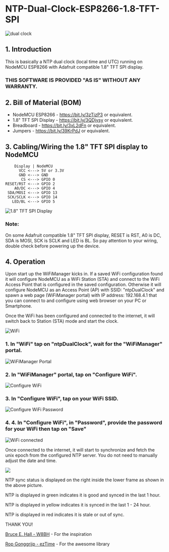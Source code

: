 # NTP-Dual-Clock-ESP8266-1.8-TFT-SPI

![dual clock](https://github.com/kemploe/NTP-Dual-Clock-ESP8266-1.8-TFT-SPI/blob/main/images/2022-07-10_151118.png)

## 1. Introduction

This is basically a NTP dual clock (local time and UTC) running on NodeMCU ESP8266 with Adafruit compatible 1.8" TFT SPI display.

### THIS SOFTWARE IS PROVIDED "AS IS" WITHOUT ANY WARRANTY.

## 2. Bill of Material (BOM)

   - NodeMCU ESP8266 - https://bit.ly/3zTizP3 or equivalent.
   - 1.8" TFT SPI Display - https://bit.ly/3QDjysy or equivalent.
   - Breadboard - https://bit.ly/3xL2dFn or equivalent.
   - Jumpers - https://bit.ly/39KrPdJ or equivalent.

## 3. Cabling/Wiring the 1.8" TFT SPI display to NodeMCU
        Display | NodeMCU
          VCC <---> 5V or 3.3V
          GND <---> GND
           CS <---> GPIO 0
    RESET/RST <---> GPIO 2
        A0/DC <---> GPIO 4
     SDA/MOSI <---> GPIO 13
     SCK/SCLK <---> GPIO 14
       LED/BL <---> GPIO 5

![1.8" TFT SPI Display](https://github.com/kemploe/NTP-Dual-Clock-ESP8266-1.8-TFT-SPI/blob/main/images/2022-07-01_082841.png)

### Note: 
On some Adafruit compatible 1.8" TFT SPI display, RESET is RST, A0 is DC, SDA is MOSI, SCK is SCLK and LED is BL. So pay attention to your wiring, double check before powering up the device.

## 4. Operation
Upon start up the WiFiManager kicks in. If a saved WiFi configuration found it will configure NodeMCU as a WiFi Station (STA) and connect to the WiFi Access Point that is configured in the saved configuration. Otherwise it will configure NodeMCU as an Access Point (AP) with SSID: "ntpDualClock" and spawn a web page (WiFiManager portal) with IP address: 192.168.4.1 that you can connect to and configure using web browser on your PC or Smartphone. 

Once the WiFi has been configured and connected to the internet, it will switch back to Station (STA) mode and start the clock.

![WiFi](https://github.com/kemploe/NTP-Dual-Clock-ESP8266-1.8-TFT-SPI/blob/main/images/2022-07-13_150743.png)

### 1. In "WiFi" tap on "ntpDualClock", wait for the "WiFiManager" portal.

![WiFiManager Portal](https://github.com/kemploe/NTP-Dual-Clock-ESP8266-1.8-TFT-SPI/blob/main/images/2022-07-13_150802.png)

### 2. In "WiFiManager" portal, tap on "Configure WiFi".

![Configure WiFi](https://github.com/kemploe/NTP-Dual-Clock-ESP8266-1.8-TFT-SPI/blob/main/images/2022-07-13_150822.png)

### 3. In "Configure WiFi", tap on your WiFi SSID.

![Configure WiFi Password](https://github.com/kemploe/NTP-Dual-Clock-ESP8266-1.8-TFT-SPI/blob/main/images/2022-07-13_151102.png)

### 4. 4. In "Configure WiFi", in "Password", provide the password for your WiFi then tap on "Save"

![WiFi connected](https://github.com/kemploe/NTP-Dual-Clock-ESP8266-1.8-TFT-SPI/blob/main/images/2022-07-13_151138.png)

Once connected to the internet, it will start to synchronize and fetch the unix epoch from the configured NTP server. You do not need to manually adjust the date and time.

![](https://github.com/kemploe/NTP-Dual-Clock-ESP8266-1.8-TFT-SPI/blob/main/images/2022-07-10_151118-1.png)

NTP sync status is displayed on the right inside the lower frame as shown in the above picture.

NTP is displayed in green indicates it is good and synced in the last 1 hour.

NTP is displayed in yellow indicates it is synced in the last 1 - 24 hour.

NTP is displayed in red indicates it is stale or out of sync.

THANK YOU!

[Bruce E. Hall - W8BH](https://github.com/bhall66) - For the inspiration

[Rop Gonggrijp - ezTime](https://github.com/ropg/ezTime) - For the awesome library


